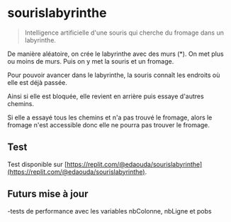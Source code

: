 # sourislabyrinthe
> Intelligence artificielle d'une souris qui cherche du fromage dans un labyrinthe.

De manière aléatoire, on crée le labyrinthe avec des murs (\*). On met plus ou moins de murs.
Puis on y met la souris et un fromage.

Pour pouvoir avancer dans le labyrinthe, la souris connaît les endroits où elle est déjà passée.

Ainsi si elle est bloquée, elle revient en arrière puis essaye d'autres chemins.

Si elle a essayé tous les chemins et n'a pas trouvé le fromage, alors le fromage n'est accessible donc elle ne pourra pas trouver le fromage.

## Test
Test disponible sur [https://replit.com/@edaouda/sourislabyrinthe](https://replit.com/@edaouda/sourislabyrinthe).

## Futurs mise à jour
-tests de performance avec les variables nbColonne, nbLigne et pobs
